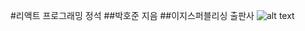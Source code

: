 #리액트 프로그래밍 정석
##박호준 지음
##이지스퍼블리싱 출판사
![alt text](http://image.kyobobook.co.kr/images/book/large/451/l9791163031451.jpg)